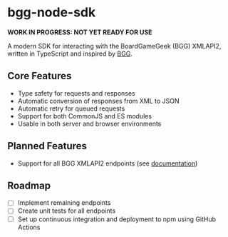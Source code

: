 # bgg-node-sdk

**WORK IN PROGRESS: NOT YET READY FOR USE**

A modern SDK for interacting with the BoardGameGeek (BGG) XMLAPI2, written in TypeScript and inspired by [BGG](https://www.npmjs.com/package/bgg).

## Core Features

- Type safety for requests and responses
- Automatic conversion of responses from XML to JSON
- Automatic retry for queued requests
- Support for both CommonJS and ES modules
- Usable in both server and browser environments

## Planned Features

- Support for all BGG XMLAPI2 endpoints (see [documentation](https://boardgamegeek.com/wiki/page/BGG_XML_API2))

## Roadmap

- [ ] Implement remaining endpoints
- [ ] Create unit tests for all endpoints
- [ ] Set up continuous integration and deployment to npm using GitHub Actions

